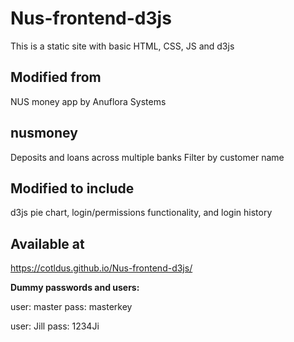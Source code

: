# Nus-frontend-d3js

This is a static site with basic HTML, CSS, JS and d3js

## Modified from
NUS money app by Anuflora Systems

## nusmoney
Deposits and loans across multiple banks 
Filter by customer name

## Modified to include 
d3js pie chart, login/permissions functionality, and login history

## Available at

https://cotldus.github.io/Nus-frontend-d3js/

**Dummy passwords and users:**

user: master
pass: masterkey

user: Jill
pass: 1234Ji
